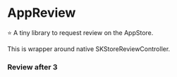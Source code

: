 # AppReview

⭐️ A tiny library to request review on the AppStore.

This is wrapper around native SKStoreReviewController.

### Review after 3 